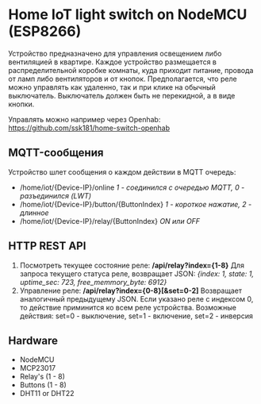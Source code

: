 # Home IoT light switch on NodeMCU (ESP8266)

Устройство предназначено для управления освещением либо вентиляцией в квартире.
Каждое устройство размещается в распределительной коробке комнаты, куда приходит питание, провода от ламп либо вентиляторов и от кнопок.
Предполагается, что реле можно управлять как удаленно, так и при клике на обычный выключатель.
Выключатель должен быть не перекидной, а в виде кнопки.

Управлять можно например через Openhab:
https://github.com/ssk181/home-switch-openhab

## MQTT-сообщения
Устройство шлет сообщения о каждом действии в MQTT очередь:

- /home/iot/{Device-IP}/online               *1 - соединился с очередью MQTT, 0 - разъединился (LWT)*
- /home/iot/{Device-IP}/button/{ButtonIndex} *1 - короткое нажатие, 2 - длинное*
- /home/iot/{Device-IP}/relay/{ButtonIndex}  *ON или OFF*

## HTTP REST API
1. Посмотреть текущее состояние реле:
   **/api/relay?index={1-8}**
   Для запроса текущего статуса реле, возвращает JSON:
   *{index: 1, state: 1, uptime_sec: 723, free_memmory_byte: 6912}*
2. Управление реле:
   **/api/relay?index={0-8}[&set=0-2]**
   Возвращает аналогичный предыдущему JSON.
   Если указано реле с индексом 0, то действие приминится ко всем реле устройства.
   Возможные действия: set=0 - выключение, set=1 - включение, set=2 - инверсия

## Hardware

- NodeMCU
- MCP23017
- Relay's (1 - 8)
- Buttons (1 - 8)
- DHT11 or DHT22